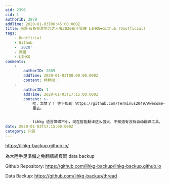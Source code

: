 ```yaml
---
aid: 2396
cid: 1
authorID: 2879
addTime: 2020-01-03T06:45:00.000Z
title: 給所有為香港努力之人嘅2020新年賀禮 LIHKG❤️Github (Unofficial)
tags:
    - Unofficial
    - Github
    - '2020'
    - 賀禮
    - LIHKG
comments:
    -
        authorID: 2809
        addTime: 2020-01-03T08:00:00.000Z
        content: 棒棒哒！
    -
        authorID: 1
        addTime: 2020-01-03T17:15:00.000Z
        content: >-
            哇，太赞了！ 等下加到 https://github.com/Terminus2049/Awesome-Social-Impact
            里去。


            lihkg 语言障碍不小，现在智能翻译这么强大，不知道有没有自动翻译工具。
date: 2020-01-03T17:15:00.000Z
category: 问答
---
```


https://lihkg-backup.github.io/

為大陸手足準備之免翻牆網頁同 data backup

Github Repository: https://github.com/lihkg-backup/lihkg-backup.github.io

Data Backup: https://github.com/lihkg-backup/thread
